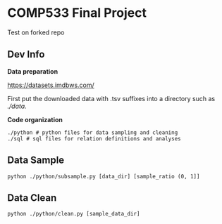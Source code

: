 # COMP533 Final Project
Test on forked repo
## Dev Info

**Data preparation**

https://datasets.imdbws.com/

First put the downloaded data with .tsv suffixes into a directory such as *./data*.

**Code organization**

    ./python # python files for data sampling and cleaning
    ./sql # sql files for relation definitions and analyses

## Data Sample

    python ./python/subsample.py [data_dir] [sample_ratio (0, 1]]

## Data Clean

    python ./python/clean.py [sample_data_dir]
   
